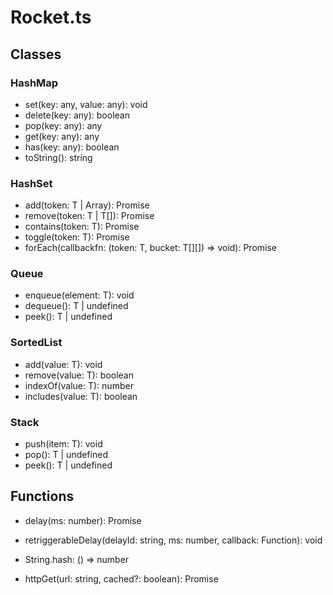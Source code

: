 # Rocket.ts

## Classes

### HashMap

- set(key: any, value: any): void
- delete(key: any): boolean
- pop(key: any): any
- get(key: any): any
- has(key: any): boolean
- toString(): string

### HashSet<T>

- add(token: T | Array<T>): Promise<boolean>
- remove(token: T | T[]): Promise<boolean>
- contains(token: T): Promise<boolean>
- toggle(token: T): Promise<boolean>
- forEach(callbackfn: (token: T, bucket: T[][]) => void): Promise<void>

### Queue<T>

- enqueue(element: T): void
- dequeue(): T | undefined
- peek(): T | undefined

### SortedList<T>

- add(value: T): void
- remove(value: T): boolean
- indexOf(value: T): number
- includes(value: T): boolean

### Stack<T>

- push(item: T): void
- pop(): T | undefined
- peek(): T | undefined

## Functions

- delay(ms: number): Promise<void>

- retriggerableDelay(delayId: string, ms: number, callback: Function): void

- String.hash: () => number

- httpGet(url: string, cached?: boolean): Promise<string>
